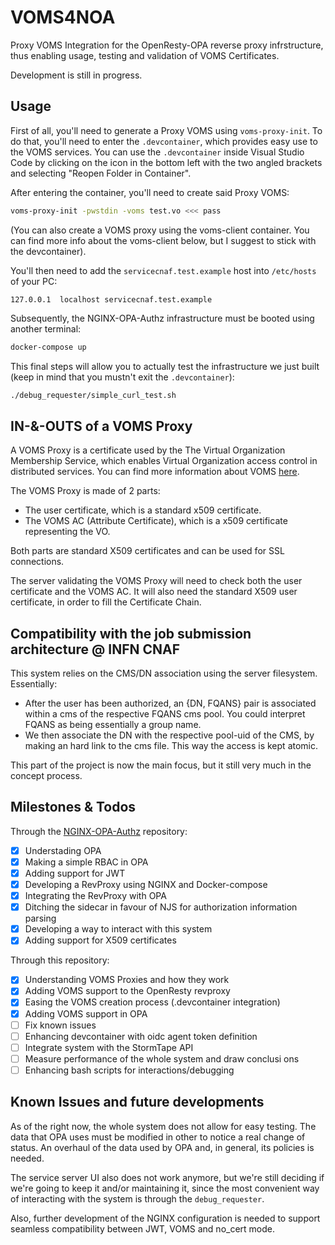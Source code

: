 # VOMS4NOA

Proxy VOMS Integration for the OpenResty-OPA reverse proxy infrstructure, thus enabling usage, testing and validation of VOMS Certificates. 

Development is still in progress.

## Usage

First of all, you'll need to generate a Proxy VOMS using `voms-proxy-init`. To do that, you'll need to enter the `.devcontainer`, which provides easy use to the VOMS services. You can use the `.devcontainer` inside Visual Studio Code by clicking on the icon in the bottom left with the two angled brackets and selecting "Reopen Folder in Container".

After entering the container, you'll need to create said Proxy VOMS:
```bash
voms-proxy-init -pwstdin -voms test.vo <<< pass
```

(You can also create a VOMS proxy using the voms-client container. You can find more info about the voms-client below, but I suggest to stick with the devcontainer).


You'll then need to add the `servicecnaf.test.example` host into `/etc/hosts` of your PC: 
```
127.0.0.1  localhost servicecnaf.test.example
``` 

Subsequently, the NGINX-OPA-Authz infrastructure must be booted using another terminal:
```bash
docker-compose up
```

This final steps will allow you to actually test the infrastructure we just built (keep in mind that you mustn't exit the `.devcontainer`):
```bash
./debug_requester/simple_curl_test.sh
```

<!-- Aggiungere parte dei metodi di accesso disponibili, aka JWT e VOMS, e come usarli in modo interchangeable -->

## IN-&-OUTS of a VOMS Proxy

A VOMS Proxy is a certificate used by the The Virtual Organization Membership Service, which enables Virtual Organization access control in distributed services. 
You can find more information about VOMS [here](https://italiangrid.github.io/voms/).

The VOMS Proxy is made of 2 parts:
- The user certificate, which is a standard x509 certificate.
- The VOMS AC (Attribute Certificate), which is a x509 certificate representing the VO. 

Both parts are standard X509 certificates and can be used for SSL connections.

The server validating the VOMS Proxy will need to check both the user certificate and the VOMS AC. It will also need the standard X509 user certificate, in order to fill the Certificate Chain.  

## Compatibility with the job submission architecture @ INFN CNAF

This system relies on the CMS/DN association using the server filesystem. Essentially:
- After the user has been authorized, an {DN, FQANS} pair is associated within a cms of the respective FQANS cms pool. You could interpret FQANS as being essentially a group name. 
- We then associate the DN with the respective pool-uid of the CMS, by making an hard link to the cms file. This way the access is kept atomic. 

This part of the project is now the main focus, but it still very much in the concept process.


## Milestones & Todos
Through the [NGINX-OPA-Authz](https://github.com/AngeloGalav/NGINX-OPA-Authz) repository:
- [x] Understading OPA
- [x] Making a simple RBAC in OPA
- [x] Adding support for JWT
- [x] Developing a RevProxy using NGINX and Docker-compose
- [x] Integrating the RevProxy with OPA
- [x] Ditching the sidecar in favour of NJS for authorization information parsing
- [x] Developing a way to interact with this system
- [x] Adding support for X509 certificates

Through this repository:
- [x] Understanding VOMS Proxies and how they work
- [x] Adding VOMS support to the OpenResty revproxy
- [x] Easing the VOMS creation process (.devcontainer integration)
- [x] Adding VOMS support in OPA
- [ ] Fix known issues
- [ ] Enhancing devcontainer with oidc agent token definition
- [ ] Integrate system with the StormTape API 
- [ ] Measure performance of the whole system and draw conclusi ons
- [ ] Enhancing bash scripts for interactions/debugging

## Known Issues and future developments

As of the right now, the whole system does not allow for easy testing. The data that OPA uses must be modified in other to notice a real change of status. An overhaul of the data used by OPA and, in general, its policies is needed.  

The service server UI also does not work anymore, but we're still deciding if we're going to keep it and/or maintaining it, since the most convenient way of interacting with the system is through the `debug_requester`.

Also, further development of the NGINX configuration is needed to support seamless compatibility between JWT, VOMS and no_cert mode. 